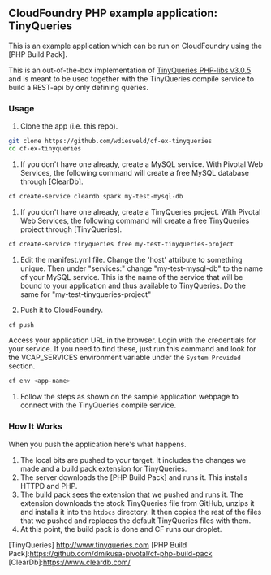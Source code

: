## CloudFoundry PHP example application: TinyQueries

This is an example application which can be run on CloudFoundry using the [PHP Build Pack].

This is an out-of-the-box implementation of [TinyQueries PHP-libs v3.0.5] and is meant to be used together with the TinyQueries compile service to build a REST-api by only defining queries.

### Usage

1. Clone the app (i.e. this repo).

  ```bash
  git clone https://github.com/wdiesveld/cf-ex-tinyqueries
  cd cf-ex-tinyqueries
  ```

1. If you don't have one already, create a MySQL service. With Pivotal Web Services, the following command will create a free MySQL database through [ClearDb].

  ```bash
  cf create-service cleardb spark my-test-mysql-db
  ```

1. If you don't have one already, create a TinyQueries project. With Pivotal Web Services, the following command will create a free TinyQueries project through [TinyQueries].

  ```bash
  cf create-service tinyqueries free my-test-tinyqueries-project
  ```

1. Edit the manifest.yml file.  Change the 'host' attribute to something unique. Then under "services:" change "my-test-mysql-db" to the name of your MySQL service. This is the name of the service that will be bound to your application and thus available to TinyQueries. Do the same for "my-test-tinyqueries-project"

1. Push it to CloudFoundry.

  ```bash
  cf push
  ```

  Access your application URL in the browser. Login with the credentials for your service.  If you need to find these, just run this command and look for the VCAP_SERVICES environment variable under the `System Provided` section.

  ```bash
  cf env <app-name>
  ```

1. Follow the steps as shown on the sample application webpage to connect with the TinyQueries compile service.
  
### How It Works

When you push the application here's what happens.

1. The local bits are pushed to your target. It includes the changes we made and a build pack extension for TinyQueries.
1. The server downloads the [PHP Build Pack] and runs it.  This installs HTTPD and PHP.
1. The build pack sees the extension that we pushed and runs it.  The extension downloads the stock TinyQueries file from GitHub, unzips it and installs it into the `htdocs` directory.  It then copies the rest of the files that we pushed and replaces the default TinyQueries files with them. 
1. At this point, the build pack is done and CF runs our droplet.

[TinyQueries PHP-libs v3.0.5]:https://github.com/wdiesveld/tiny-queries-php-api/releases/tag/v3.0.5
[TinyQueries] http://www.tinyqueries.com
[PHP Build Pack]:https://github.com/dmikusa-pivotal/cf-php-build-pack
[ClearDb]:https://www.cleardb.com/


